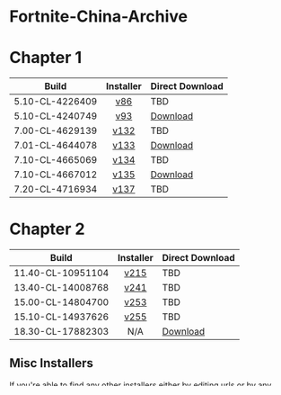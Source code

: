 # Fortnite-China-Archive

# Chapter 1
|     Build     |   Installer   |  Direct Download |
| ------------- |:-------------:| ------------- |
|     5.10-CL-4226409      |[v86](https://down.qq.com/Fortnite/dltools/0.0.0.86/Fortnite_2000196_1-0.0.0.86_20180723_1001.exe)| TBD |
|     5.10-CL-4240749      |[v93](https://down.qq.com/Fortnite/dltools/0.0.0.93/Fortnite_2000196_1-0.0.0.93_20180801_1009.exe)| [Download](https://drive.google.com/file/d/1OcSXucBPTIm3_nnTLX_eUb5usalsdeok/view?usp=sharing) |
|     7.00-CL-4629139      |[v132](https://down.qq.com/Fortnite/dltools/RailGame_2000196_1-0.0.0.132_10018_tgod_signed.exe)| TBD |
|     7.01-CL-4644078      |[v133](https://down.qq.com/Fortnite/dltools/RailGame_2000196_1-0.0.0.133_10018_tgod_signed.exe)| [Download](https://archive.org/details/7.01-cl-4644078-china.-7z) |
|     7.10-CL-4665069      |[v134](https://down.qq.com/Fortnite/dltools/RailGame_2000196_1-0.0.0.134_10018_tgod_signed.exe)| TBD |
|     7.10-CL-4667012      |[v135](https://down.qq.com/Fortnite/dltools/RailGame_2000196_1-0.0.0.135_10018_tgod_signed.exe)| [Download](https://drive.google.com/file/d/1xAoICjEc0qVCARbh6v6xX1hq0b-yYjxU/view)|
|     7.20-CL-4716934      |[v137](https://down.qq.com/Fortnite/dltools/RailGame_2000196_1-0.0.0.137_10018_tgod_signed.exe)| TBD |

# Chapter 2
|     Build     |   Installer   |  Direct Download |
| ------------- |:-------------:| ------------- |
|     11.40-CL-10951104     |  [v215](https://down.qq.com/Fortnite/dltools/0002150XLK5D8GUO/RailGame_2000196_1-0.0.0.215_0_tgod_signed.exe)  |        TBD|
|     13.40-CL-14008768     |  [v241](https://down.qq.com/Fortnite/dltools/000241nCIXLipQLu/RailGame_2000196_1-0.0.0.241_10019_tgod_signed.exe)  |        TBD|
|     15.00-CL-14804700     |  [v253](https://down.qq.com/Fortnite/dltools/000253T2YP140Vwm/RailGame_2000196_1-0.0.0.253_10019_tgod_signed.exe)  |        TBD|
|     15.10-CL-14937626     |  [v255](https://down.qq.com/Fortnite/dltools/000255ZtDgQ1hA8s/RailGame_2000196_1-0.0.0.255_10019_tgod_signed.exe)  |        TBD|
|     18.30-CL-17882303     |       N/A    |       [Download](https://archive.org/details/18.30-cn.-7z)|

## Misc Installers
If you're able to find any other installers either by editing urls or by any other means, please submit a pull request.

### [v86 5.10-CL-4226409](https://down.qq.com/Fortnite/dltools/0.0.0.86/Fortnite_2000196_1-0.0.0.86_20180723_1001.exe)
### [Untested Installer v88](https://down.qq.com/Fortnite/dltools/0.0.0.88/Fortnite_2000196_1-0.0.0.88_20180725_0.exe)
### [Untested Installer v91](https://down.qq.com/Fortnite/dltools/0.0.0.91/Fortnite_2000196_1-0.0.0.91_20180727_0.exe)
### [v93 5.10-CL-4240749](https://down.qq.com/Fortnite/dltools/0.0.0.93/Fortnite_2000196_1-0.0.0.93_20180801_0.exe)
### [Untested Installer v93 Link 2](https://down.qq.com/Fortnite/dltools/0.0.0.93/Fortnite_2000196_1-0.0.0.93_20180801_1009.exe)
### [v99 5.21-CL-4281534](https://down.qq.com/Fortnite/dltools/0.0.0.99/Fortnite_2000196_1-0.0.0.99_0_tgod_signed.exe)
### [Untested Installer v100](https://down.qq.com/Fortnite/dltools/0.0.0.100/Fortnite_2000196_1-0.0.0.100_0_tgod_signed.exe)
### [v101 5.30-CL-4304468](https://down.qq.com/Fortnite/dltools/0.0.0.101/Fortnite_2000196_1-0.0.0.101_0_tgod_signed.exe)
### [Untested Installer v102](https://down.qq.com/Fortnite/dltools/0.0.0.102/Fortnite_2000196_1-0.0.0.102_0_tgod_signed.exe)
### [v106 5.40-CL-4342413](https://down.qq.com/Fortnite/dltools/RailGame_2000196_1-0.0.0.106_0_tgod_signed.exe)
### [Untested Installer v107](https://down.qq.com/Fortnite/dltools/RailGame_2000196_1-0.0.0.107_0_tgod_signed.exe)
### [Untested Installer v108](https://down.qq.com/Fortnite/dltools/RailGame_2000196_1-0.0.0.108_0_tgod_signed.exe)
### [v109 5.41-CL-4363240](https://down.qq.com/Fortnite/dltools/RailGame_2000196_1-0.0.0.109_0_tgod_signed.exe)
### [Untested Installer v110](https://down.qq.com/Fortnite/dltools/RailGame_2000196_1-0.0.0.110_0_tgod_signed.exe)
### [Untested Installer v120](https://down.qq.com/Fortnite/dltools/RailGame_2000196_1-0.0.0.120_0_tgod_signed.exe)
### [Untested Installer v121](https://down.qq.com/Fortnite/dltools/RailGame_2000196_1-0.0.0.121_0_tgod_signed.exe)
### [v122 6.20-CL-4504220](https://down.qq.com/Fortnite/dltools/RailGame_2000196_1-0.0.0.122_0_tgod_signed.exe)
### [Untested Installer v123](https://down.qq.com/Fortnite/dltools/RailGame_2000196_1-0.0.0.123_0_tgod_signed.exe)
### [Untested Installer v124](https://down.qq.com/Fortnite/dltools/RailGame_2000196_1-0.0.0.124_0_tgod_signed.exe)
### [v125 6.21-CL-4526925](https://down.qq.com/Fortnite/dltools/RailGame_2000196_1-0.0.0.125_0_tgod_signed.exe)
### [Untested Installer v126](https://down.qq.com/Fortnite/dltools/RailGame_2000196_1-0.0.0.126_0_tgod_signed.exe)
### [Untested Installer v127](https://down.qq.com/Fortnite/dltools/RailGame_2000196_1-0.0.0.127_0_tgod_signed.exe)
### [Untested Installer v128](https://down.qq.com/Fortnite/dltools/RailGame_2000196_1-0.0.0.128_0_tgod_signed.exe)
### [Untested Installer v129](https://down.qq.com/Fortnite/dltools/RailGame_2000196_1-0.0.0.129_10018_tgod_signed.exe)
### [Untested Installer v130](https://down.qq.com/Fortnite/dltools/RailGame_2000196_1-0.0.0.130_10018_tgod_signed.exe)
### [v131 6.31-CL-4573279](https://down.qq.com/Fortnite/dltools/RailGame_2000196_1-0.0.0.131_10018_tgod_signed.exe)
### [v132 7.00-CL-4629139](https://down.qq.com/Fortnite/dltools/RailGame_2000196_1-0.0.0.132_10018_tgod_signed.exe)
### [v133 7.01-CL-4644078](https://down.qq.com/Fortnite/dltools/RailGame_2000196_1-0.0.0.133_10018_tgod_signed.exe)
### [v134 7.10-CL-4665069](https://down.qq.com/Fortnite/dltools/RailGame_2000196_1-0.0.0.134_10018_tgod_signed.exe)
### [v135 7.10-CL-4667012](https://down.qq.com/Fortnite/dltools/RailGame_2000196_1-0.0.0.135_10018_tgod_signed.exe)
### [Untested Installer v136](https://down.qq.com/Fortnite/dltools/RailGame_2000196_1-0.0.0.136_10018_tgod_signed.exe)
### [v137 7.20-CL-4716934](https://down.qq.com/Fortnite/dltools/RailGame_2000196_1-0.0.0.137_10018_tgod_signed.exe)
### [Untested Installer v186](https://down.qq.com/Fortnite/dltools/RailGame_2000196_1-0.0.0.186_10019_tgod_signed.exe)
### [Untested Installer v201](https://down.qq.com/Fortnite/dltools/RailGame_2000196_1-0.0.0.201_0_tgod_signed.exe)
### [Untested Installer v204](https://down.qq.com/Fortnite/dltools/000204Z3BT8BOUPV/RailGame_2000196_1-0.0.0.204_0_tgod_signed.exe)
### [Untested Installer v210](https://down.qq.com/Fortnite/dltools/000210Y8XILE68NU/RailGame_2000196_1-0.0.0.210_0_tgod_signed.exe)
### [Untested Installer v212](https://down.qq.com/Fortnite/dltools/000212JP1CIDUVNP/RailGame_2000196_1-0.0.0.212_0_tgod_signed.exe)
### [v215 11.40-CL-10951104](https://down.qq.com/Fortnite/dltools/0002150XLK5D8GUO/RailGame_2000196_1-0.0.0.215_0_tgod_signed.exe)
### [Untested Installer v220](https://down.qq.com/Fortnite/dltools/000220JVRXYQKKXC/RailGame_2000196_1-0.0.0.220_0_tgod_signed.exe)
### [Untested Installer v226](https://down.qq.com/Fortnite/dltools/000226DU2KRGHFYP/RailGame_2000196_1-0.0.0.226_0_tgod_signed.exe)
### [Untested Installer v231](https://down.qq.com/Fortnite/dltools/000231Q7K72VFRV1/RailGame_2000196_1-0.0.0.231_0_tgod_signed.exe)
### [Untested Installer v232](https://down.qq.com/Fortnite/dltools/0002327KA62Q2CJA/RailGame_2000196_1-0.0.0.232_0_tgod_signed.exe)
### [Untested Installer v234](https://down.qq.com/Fortnite/dltools/0002341G4GEZTNLW/RailGame_2000196_1-0.0.0.234_0_tgod_signed.exe)
### [Untested Installer v237](https://down.qq.com/Fortnite/dltools/0002373jMgr2z8UR/RailGame_2000196_1-0.0.0.237_0_tgod_signed.exe)
### [Untested Installer v239](https://down.qq.com/Fortnite/dltools/000239Pb4LOKrQRv/RailGame_2000196_1-0.0.0.239_10019_tgod_signed.exe)
### [v241 13.40-CL-14008768](https://down.qq.com/Fortnite/dltools/000241nCIXLipQLu/RailGame_2000196_1-0.0.0.241_10019_tgod_signed.exe)
### [Untested Installer v244](https://down.qq.com/Fortnite/dltools/0002440dAlCCuRdr/RailGame_2000196_1-0.0.0.244_10019_tgod_signed.exe)
### [Untested Installer v246](https://down.qq.com/Fortnite/dltools/000246aiC00aIK5I/RailGame_2000196_1-0.0.0.246_10019_tgod_signed.exe)
### [Untested Installer v251](https://down.qq.com/Fortnite/dltools/0002515nikEm5JWX/RailGame_2000196_1-0.0.0.251_10019_tgod_signed.exe)
### [v253 15.00-CL-14804700](https://down.qq.com/Fortnite/dltools/000253T2YP140Vwm/RailGame_2000196_1-0.0.0.253_10019_tgod_signed.exe)
### [v255 15.10-CL-14937626](https://down.qq.com/Fortnite/dltools/000255ZtDgQ1hA8s/RailGame_2000196_1-0.0.0.255_10019_tgod_signed.exe)

# International 7.01
(This is very scuffed and probably crashes alot. This is basically just a proof of concept)

Prerequisites: 7.01-CL-4644078 China (v133) and a backend of your choice.

Read the READ ME.txt file in the archive and follow the instructions. 

After extracting the files, you should be able to launch the game as normal either via the launch.bat provided or something else like Rift.

[Download](https://archive.org/details/7.01-cl-4644078-international-fix.-7z)

# Special Thanks
Special thanks to kapum1 on Discord for testing some s5 and s6 installers and AllyJax for getting some links as well.

